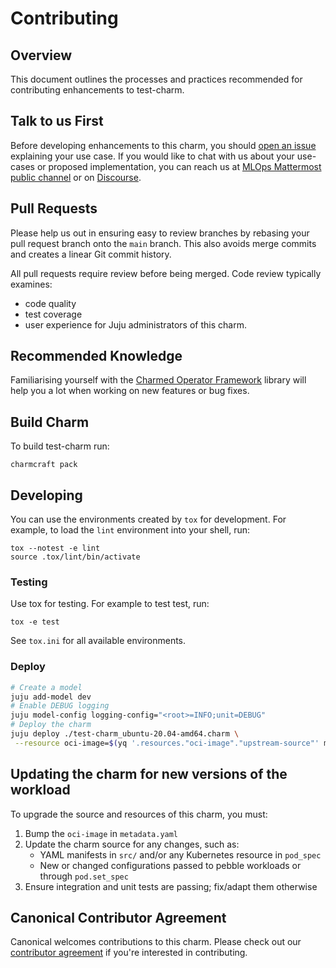 # Contributing

## Overview

This document outlines the processes and practices recommended for contributing enhancements to test-charm.

## Talk to us First

Before developing enhancements to this charm, you should [open an issue](/../../issues) explaining your use case. If you would like to chat with us about your use-cases or proposed implementation, you can reach us at [MLOps Mattermost public channel](https://chat.charmhub.io/charmhub/channels/mlops-documentation) or on [Discourse](https://discourse.charmhub.io/).

## Pull Requests

Please help us out in ensuring easy to review branches by rebasing your pull request branch onto the `main` branch. This also avoids merge commits and creates a linear Git commit history.

All pull requests require review before being merged. Code review typically examines:
  - code quality
  - test coverage
  - user experience for Juju administrators of this charm.

## Recommended Knowledge

Familiarising yourself with the [Charmed Operator Framework](https://juju.is/docs/sdk) library will help you a lot when working on new features or bug fixes.

## Build Charm

To build test-charm run:

```shell
charmcraft pack
```

## Developing

You can use the environments created by `tox` for development. For example, to load the `lint` environment into your shell, run:

```shell
tox --notest -e lint
source .tox/lint/bin/activate
```

### Testing

Use tox for testing. For example to test test, run:

```shell
tox -e test
```

See `tox.ini` for all available environments.

### Deploy

```bash
# Create a model
juju add-model dev
# Enable DEBUG logging
juju model-config logging-config="<root>=INFO;unit=DEBUG"
# Deploy the charm
juju deploy ./test-charm_ubuntu-20.04-amd64.charm \
 --resource oci-image=$(yq '.resources."oci-image"."upstream-source"' metadata.yaml)

```

## Updating the charm for new versions of the workload

To upgrade the source and resources of this charm, you must:

1. Bump the `oci-image` in `metadata.yaml`
1. Update the charm source for any changes, such as:
    - YAML manifests in `src/` and/or any Kubernetes resource in `pod_spec`
    - New or changed configurations passed to pebble workloads or through `pod.set_spec`
1. Ensure integration and unit tests are passing; fix/adapt them otherwise


## Canonical Contributor Agreement

Canonical welcomes contributions to this charm. Please check out our [contributor agreement](https://ubuntu.com/legal/contributors) if you're interested in contributing.